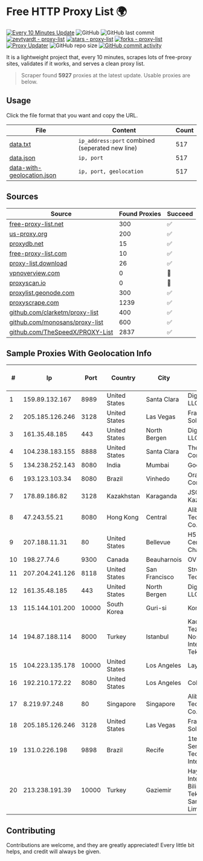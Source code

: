 
# Free HTTP Proxy List 🌍

[![Every 10 Minutes Update](https://github.com/mertguvencli/http-proxy-list/actions/workflows/main.yml/badge.svg?branch=main)](https://github.com/mertguvencli/http-proxy-list/actions/workflows/main.yml)
![GitHub](https://img.shields.io/github/license/mertguvencli/http-proxy-list)
![GitHub last commit](https://img.shields.io/github/last-commit/mertguvencli/http-proxy-list)
[![zevtyardt - proxy-list](https://img.shields.io/static/v1?label=zevtyardt&message=proxy-list&color=blue&logo=github)](https://github.com/zevtyardt/proxy-list "Go to GitHub repo")
[![stars - proxy-list](https://img.shields.io/github/stars/zevtyardt/proxy-list?style=social)](https://github.com/zevtyardt/proxy-list)
[![forks - proxy-list](https://img.shields.io/github/forks/zevtyardt/proxy-list?style=social)](https://github.com/zevtyardt/proxy-list)
[![Proxy Updater](https://github.com/zevtyardt/proxy-list/workflows/Proxy%20Updater/badge.svg)](https://github.com/zevtyardt/proxy-list/actions?query=workflow:"Proxy+Updater")
![GitHub repo size](https://img.shields.io/github/repo-size/zevtyardt/proxy-list)
[![GitHub commit activity](https://img.shields.io/github/commit-activity/m/zevtyardt/proxy-list?logo=commits)](https://github.com/zevtyardt/proxy-list/commits/main)

It is a lightweight project that, every 10 minutes, scrapes lots of free-proxy sites, validates if it works, and serves a clean proxy list.

> Scraper found **5927** proxies at the latest update. Usable proxies are below.

## Usage

Click the file format that you want and copy the URL.

|File|Content|Count|
|----|-------|-----|
|[data.txt](https://raw.githubusercontent.com/mertguvencli/http-proxy-list/main/proxy-list/data.txt)|`ip_address:port` combined (seperated new line)|517|
|[data.json](https://raw.githubusercontent.com/mertguvencli/http-proxy-list/main/proxy-list/data.json)|`ip, port`|517|
|[data-with-geolocation.json](https://raw.githubusercontent.com/mertguvencli/http-proxy-list/main/proxy-list/data-with-geolocation.json)|`ip, port, geolocation`|517|

## Sources

|Source|Found Proxies|Succeed|
|------|-------------|-------|
|[free-proxy-list.net](https://free-proxy-list.net)|300|✅|
|[us-proxy.org](https://www.us-proxy.org)|200|✅|
|[proxydb.net](http://proxydb.net)|15|✅|
|[free-proxy-list.com](https://free-proxy-list.com/?page=&port=&type%5B%5D=http&type%5B%5D=https&up_time=0&search=Search)|10|✅|
|[proxy-list.download](https://www.proxy-list.download/HTTP)|26|✅|
|[vpnoverview.com](https://vpnoverview.com/privacy/anonymous-browsing/free-proxy-servers)|0|🚫|
|[proxyscan.io](https://www.proxyscan.io)|0|🚫|
|[proxylist.geonode.com](https://proxylist.geonode.com/api/proxy-list?limit=300&page=1&sort_by=lastChecked&sort_type=desc&protocols=http,https)|300|✅|
|[proxyscrape.com](https://api.proxyscrape.com/v2/?request=displayproxies&protocol=http&timeout=10000&country=all&ssl=all&anonymity=all)|1239|✅|
|[github.com/clarketm/proxy-list](https://raw.githubusercontent.com/clarketm/proxy-list/master/proxy-list-raw.txt)|400|✅|
|[github.com/monosans/proxy-list](https://raw.githubusercontent.com/monosans/proxy-list/main/proxies/http.txt)|600|✅|
|[github.com/TheSpeedX/PROXY-List](https://raw.githubusercontent.com/TheSpeedX/PROXY-List/master/http.txt)|2837|✅|


## Sample Proxies With Geolocation Info

|#|Ip|Port|Country|City|Internet Service Provider|
|-|--|----|-------|----|-------------------------|
|1|159.89.132.167|8989|United States|Santa Clara|DigitalOcean, LLC|
|2|205.185.126.246|3128|United States|Las Vegas|FranTech Solutions|
|3|161.35.48.185|443|United States|North Bergen|DigitalOcean, LLC|
|4|104.238.183.155|8888|United States|Santa Clara|The Constant Company|
|5|134.238.252.143|8080|India|Mumbai|Google LLC|
|6|193.123.103.34|8080|Brazil|Vinhedo|Oracle Corporation|
|7|178.89.186.82|3128|Kazakhstan|Karaganda|JSC Kazakhtelecom|
|8|47.243.55.21|8080|Hong Kong|Central|Alibaba (US) Technology Co., Ltd.|
|9|207.188.11.31|80|United States|Bellevue|H5 Data Centers - Chandler LLC|
|10|198.27.74.6|9300|Canada|Beauharnois|OVH SAS|
|11|207.204.241.126|8118|United States|San Francisco|Strong Technology|
|12|161.35.48.185|443|United States|North Bergen|DigitalOcean, LLC|
|13|115.144.101.200|10000|South Korea|Guri-si|Korea Telecom|
|14|194.87.188.114|8000|Turkey|Istanbul|Kadir Huseyin Tezcan Nosspeed Internet Teknolojileri|
|15|104.223.135.178|10000|United States|Los Angeles|LayerHost|
|16|192.210.172.22|8080|United States|Los Angeles|ColoCrossing|
|17|8.219.97.248|80|Singapore|Singapore|Alibaba (US) Technology Co., Ltd.|
|18|205.185.126.246|3128|United States|Las Vegas|FranTech Solutions|
|19|131.0.226.198|9898|Brazil|Recife|1telecom Servicos De Tecnologia EM Internet Ltda|
|20|213.238.191.39|10000|Turkey|Gaziemir|Hayal Host Internet Ve Bilisim Teknolojileri Sanayi Ticaret Limited Sirketi|



## Contributing

Contributions are welcome, and they are greatly appreciated! Every
little bit helps, and credit will always be given.

